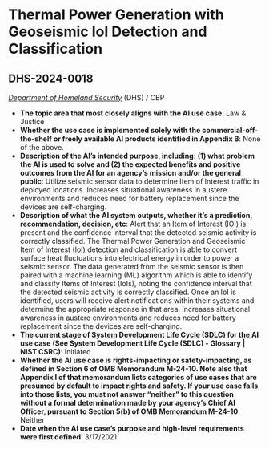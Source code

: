 # Thermal Power Generation with Geoseismic IoI Detection and Classification
## DHS-2024-0018
_[Department of Homeland Security](<../3_agency/Department of Homeland Security.md>)_ (DHS) / CBP


+ **The topic area that most closely aligns with the AI use case**: Law & Justice
+ **Whether the use case is implemented solely with the commercial-off-the-shelf or freely available AI products identified in Appendix B**: None of the above.
+ **Description of the AI’s intended purpose, including: (1) what problem the AI is used to solve and (2) the expected benefits and positive outcomes from the AI for an agency’s mission and/or the general public**: Utilize seismic sensor data to determine Item of Interest traffic in deployed locations. Increases situational awareness in austere environments and reduces need for battery replacement since the devices are self-charging.
+ **Description of what the AI system outputs, whether it’s a prediction, recommendation, decision, etc**: Alert that an Item of Interest (IOI) is present and the confidence interval that the detected seismic activity is correctly classified.
The Thermal Power Generation and Geoseismic Item of Interest (IoI) detection and classification is able to convert surface heat fluctuations into electrical energy in order to power a seismic sensor. The data generated from the seismic sensor is then paired with a machine learning (ML) algorithm which is able to identify and classify Items of Interest (IoIs), noting the confidence interval that the detected seismic activity is correctly classified. Once an IoI is identified, users will receive alert notifications within their systems and determine the appropriate response in that area. Increases situational awareness in austere environments and reduces need for battery replacement since the devices are self-charging.
+ **The current stage of System Development Life Cycle (SDLC) for the AI use case (See System Development Life Cycle (SDLC) - Glossary | NIST CSRC)**: Initiated
+ **Whether the AI use case is rights-impacting or safety-impacting, as defined in Section 6 of OMB Memorandum M-24-10. Note also that Appendix I of that memorandum lists categories of use cases that are presumed by default to impact rights and safety. If your use case falls into those lists, you must not answer “neither” to this question without a formal determination made by your agency’s Chief AI Officer, pursuant to Section 5(b) of OMB Memorandum M-24-10**: Neither
+ **Date when the AI use case’s purpose and high-level requirements were first defined**: 3/17/2021
